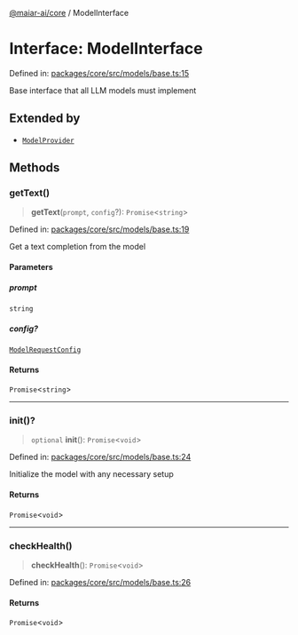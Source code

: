 [@maiar-ai/core](../index.md) / ModelInterface

# Interface: ModelInterface

Defined in: [packages/core/src/models/base.ts:15](https://github.com/UraniumCorporation/maiar-ai/blob/main/packages/core/src/models/base.ts#L15)

Base interface that all LLM models must implement

## Extended by

- [`ModelProvider`](ModelProvider.md)

## Methods

### getText()

> **getText**(`prompt`, `config`?): `Promise`\<`string`\>

Defined in: [packages/core/src/models/base.ts:19](https://github.com/UraniumCorporation/maiar-ai/blob/main/packages/core/src/models/base.ts#L19)

Get a text completion from the model

#### Parameters

##### prompt

`string`

##### config?

[`ModelRequestConfig`](ModelRequestConfig.md)

#### Returns

`Promise`\<`string`\>

***

### init()?

> `optional` **init**(): `Promise`\<`void`\>

Defined in: [packages/core/src/models/base.ts:24](https://github.com/UraniumCorporation/maiar-ai/blob/main/packages/core/src/models/base.ts#L24)

Initialize the model with any necessary setup

#### Returns

`Promise`\<`void`\>

***

### checkHealth()

> **checkHealth**(): `Promise`\<`void`\>

Defined in: [packages/core/src/models/base.ts:26](https://github.com/UraniumCorporation/maiar-ai/blob/main/packages/core/src/models/base.ts#L26)

#### Returns

`Promise`\<`void`\>
